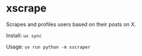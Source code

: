 # xscrape

Scrapes and profiles users based on their posts on X.

Install: `uv sync`

Usage: `uv run python -m xscraper`
